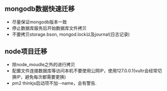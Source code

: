 ## mongodb数据快速迁移
* 尽量保证mongodb版本一致
* 停止数据库服务后开始数据库文件拷贝
* 不要拷贝storage.bson, mongod.lock以及journal(日志记录)

## node项目迁移
* 除node_moudle之外的进行拷贝
* 配置文件连接数据库等访问本机不要使用公网IP，使用127.0.0.1(vultr会经常切换IP，避免每次都需要更换)
* pm2 thinkjs启动项不加--name，会有警告.
